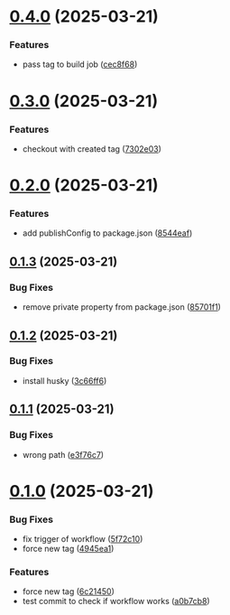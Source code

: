 # [0.4.0](https://github.com/css-ch/livo-coverage-information/compare/v0.3.0...v0.4.0) (2025-03-21)


### Features

* pass tag to build job ([cec8f68](https://github.com/css-ch/livo-coverage-information/commit/cec8f68ff02c548a02a1dbdb81251a7cd5542f67))



# [0.3.0](https://github.com/css-ch/livo-coverage-information/compare/v0.2.0...v0.3.0) (2025-03-21)


### Features

* checkout with created tag ([7302e03](https://github.com/css-ch/livo-coverage-information/commit/7302e03f04564ccf53886d861dba7d86487a7315))



# [0.2.0](https://github.com/css-ch/livo-coverage-information/compare/v0.1.3...v0.2.0) (2025-03-21)


### Features

* add publishConfig to package.json ([8544eaf](https://github.com/css-ch/livo-coverage-information/commit/8544eafbd8964d982070d1ee01742cb1f659e66f))



## [0.1.3](https://github.com/css-ch/livo-coverage-information/compare/v0.1.2...v0.1.3) (2025-03-21)


### Bug Fixes

* remove private property from package.json ([85701f1](https://github.com/css-ch/livo-coverage-information/commit/85701f1dd56fc6f205b53eafbc6f7c06107d8e35))



## [0.1.2](https://github.com/css-ch/livo-coverage-information/compare/v0.1.1...v0.1.2) (2025-03-21)


### Bug Fixes

* install husky ([3c66ff6](https://github.com/css-ch/livo-coverage-information/commit/3c66ff60b749910b9a92d26a2957c7960db09a17))



## [0.1.1](https://github.com/css-ch/livo-coverage-information/compare/v0.1.0...v0.1.1) (2025-03-21)


### Bug Fixes

* wrong path ([e3f76c7](https://github.com/css-ch/livo-coverage-information/commit/e3f76c70abcdde8c04f4182e79cd8511622c3db0))



# [0.1.0](https://github.com/css-ch/livo-coverage-information/compare/a0b7cb8feb8f65eb045e7ea87c70ecbfa9e7f102...v0.1.0) (2025-03-21)


### Bug Fixes

* fix trigger of workflow ([5f72c10](https://github.com/css-ch/livo-coverage-information/commit/5f72c1022e13edfa973e7bb45880d26ef8613d81))
* force new tag ([4945ea1](https://github.com/css-ch/livo-coverage-information/commit/4945ea14924cad1bc799751959e08ae666a495b1))


### Features

* force new tag ([6c21450](https://github.com/css-ch/livo-coverage-information/commit/6c214506b52b2acf0a80ebd5841e1cd49ba5e8c6))
* test commit to check if workflow works ([a0b7cb8](https://github.com/css-ch/livo-coverage-information/commit/a0b7cb8feb8f65eb045e7ea87c70ecbfa9e7f102))



